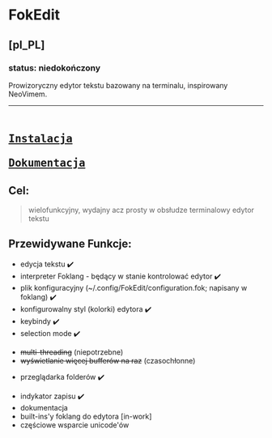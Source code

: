 # FokEdit

## [pl_PL]
### status: niedokończony
Prowizoryczny edytor tekstu bazowany na terminalu, inspirowany NeoVimem.

---
**[<kbd> <br> Instalacja <br> </kbd>][Install]**
**[<kbd> <br> Dokumentacja <br> </kbd>][Documentation]**
---

## Cel:
> wielofunkcyjny, wydajny acz prosty w obsłudze terminalowy edytor tekstu

## Przewidywane Funkcje:
* edycja tekstu ✔️
* interpreter Foklang - będący w stanie kontrolować edytor ✔️
* plik konfiguracyjny (~/.config/FokEdit/configuration.fok; napisany w foklang) ✔️
* konfigurowalny styl (kolorki) edytora ✔️
* keybindy ✔️
* selection mode ✔️
- ~~multi-threading~~ (niepotrzebne)
- ~~wyświetlanie więcej bufferów na raz~~ (czasochłonne)
* przeglądarka folderów ✔️
- indykator zapisu ✔️
- dokumentacja 
- built-ins'y foklang do edytora [in-work]
- częściowe wsparcie unicode'ów


<!----------------------------------------------------------------------->
[Documentation]: https://github.com/FokoHetman/FokEdit/docs/manual.md
[Install]: https://github.com/FokoHetman/FokEdit/docs/installation.md